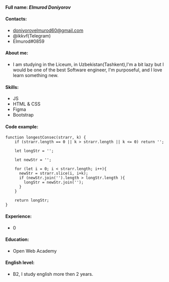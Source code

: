 #### Full name: ***Elmurod Doniyorov***
#### Contacts: 
+ doniyorovelmurod60@gmail.com
+ @ikkvf(Telegram)
+ Elmurod#0859
#### About me:
+ I am studying in the Liceum, in Uzbekistan(Tashkent),I'm a bit lazy but I would be one of the best Software engineer, I'm purposeful, and I love learn something new.
#### Skills:
+ JS
+ HTML & CSS
+ Figma
+ Bootstrap
#### Code example:
```
function longestConsec(strarr, k) {
    if (strarr.length == 0 || k > strarr.length || k <= 0) return '';
    
    let longStr = '';
    
    let newStr = '';
    
    for (let i = 0; i < strarr.length; i++){
      newStr = strarr.slice(i, i+k);
      if (newStr.join('').length > longStr.length ){
        longStr = newStr.join('');
      }
    }
    
    return longStr;
}
```
#### Experience: 
+ 0
#### Education: 
+ Open Web Academy
#### English level: 
+ B2, I study english more then 2 years.
